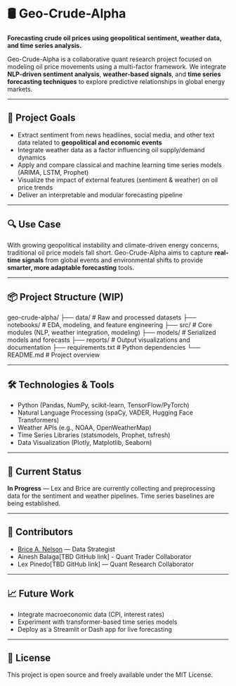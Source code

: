 # 🛢️ Geo-Crude-Alpha

**Forecasting crude oil prices using geopolitical sentiment, weather data, and time series analysis.**

Geo-Crude-Alpha is a collaborative quant research project focused on modeling oil price movements using a multi-factor framework. We integrate **NLP-driven sentiment analysis**, **weather-based signals**, and **time series forecasting techniques** to explore predictive relationships in global energy markets.

---

## 📌 Project Goals

- Extract sentiment from news headlines, social media, and other text data related to **geopolitical and economic events**
- Integrate weather data as a factor influencing oil supply/demand dynamics
- Apply and compare classical and machine learning time series models (ARIMA, LSTM, Prophet)
- Visualize the impact of external features (sentiment & weather) on oil price trends
- Deliver an interpretable and modular forecasting pipeline

---

## 🔍 Use Case

With growing geopolitical instability and climate-driven energy concerns, traditional oil price models fall short. Geo-Crude-Alpha aims to capture **real-time signals** from global events and environmental shifts to provide **smarter, more adaptable forecasting** tools.

---

## 📦 Project Structure (WIP)

geo-crude-alpha/
├── data/ # Raw and processed datasets
├── notebooks/ # EDA, modeling, and feature engineering
├── src/ # Core modules (NLP, weather integration, modeling)
├── models/ # Serialized models and forecasts
├── reports/ # Output visualizations and documentation
├── requirements.txt # Python dependencies
└── README.md # Project overview


---

## 🛠️ Technologies & Tools

- Python (Pandas, NumPy, scikit-learn, TensorFlow/PyTorch)
- Natural Language Processing (spaCy, VADER, Hugging Face Transformers)
- Weather APIs (e.g., NOAA, OpenWeatherMap)
- Time Series Libraries (statsmodels, Prophet, tsfresh)
- Data Visualization (Plotly, Matplotlib, Seaborn)

---

## 🚧 Current Status

**In Progress** — Lex and Brice are currently collecting and preprocessing data for the sentiment and weather pipelines. Time series baselines are being established.

---

## 🤝 Contributors

- [Brice A. Nelson](https://www.devbybrice.com) — Data Strategist 
- Ainesh Balaga[TBD GitHub link] - Quant Trader Collaborator
- Lex Pinedo[TBD GitHub link] — Quant Research Collaborator

---

## 📈 Future Work

- Integrate macroeconomic data (CPI, interest rates)
- Experiment with transformer-based time series models
- Deploy as a Streamlit or Dash app for live forecasting

---

## 📜 License

This project is open source and freely available under the MIT License.

